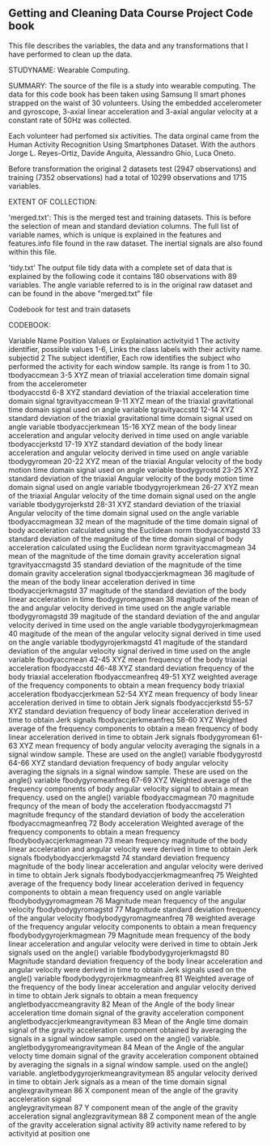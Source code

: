

## Getting and Cleaning Data Course Project Code book

This file describes the variables, the data and any transformations that I have performed to clean up the data.

STUDYNAME: Wearable Computing.

SUMMARY: The source of the file is a study into wearable computing. The data for this code book has been taken using 
Samsung II smart phones strapped on the waist of 30 volunteers. Using the embedded accelerometer and gyroscope, 
3-axial linear acceleration and 3-axial angular velocity at a constant rate of 50Hz was collected.

Each volunteer had perfomed six activities. The data orginal came from the Human Activity Recognition Using 
Smartphones Dataset. With the authors Jorge L. Reyes-Ortiz, Davide Anguita, Alessandro Ghio, Luca Oneto.

Before transformation the original 2 datasets test (2947 observations) and training (7352 observations) had 
a total of 10299 observations and 1715 variables.

EXTENT OF COLLECTION: 

'merged.txt': This is the merged test and training datasets. This is before the selection of mean
			  and standard deviation columns. The full list of variable names, which is unique is
			  explained in the features and features.info file found in the raw dataset. The 
			  inertial signals are also found within this file. 

'tidy.txt' The output file tidy data with a complete set of data that is explained by the following 
		   code it contains 180 observations with 89 variables. The angle variable referred to is in
		   the original raw dataset and can be found in the above "merged.txt" file 
  
Codebook for test and train datasets 

CODEBOOK:

Variable Name				Position		Values or Explaination
activityid 					1				The activity identifier, possible values 1-6, Links the class labels with their activity name.
subjectid					2				The subject identifier, Each row identifies the subject who performed the activity for each window sample. Its range is from 1 to 30. 
tbodyaccmean				3-5 		    XYZ mean of triaxial acceleration time domain signal from the accelerometer				
tbodyaccstd					6-8				XYZ standard deviation of the triaxial acceleration time domain signal 
tgravityaccmean				9-11		    XYZ mean of the triaxial gravitational time domain signal used on angle variable
tgravityaccstd				12-14			XYZ standard deviation of the triaxial gravitational time domain signal used on angle variable
tbodyaccjerkmean			15-16			XYZ mean of the body linear acceleration and angular velocity derived in time used on angle variable
tbodyaccjerkstd				17-19			XYZ standard deviation of the body linear acceleration and angular velocity derived in time  used on angle variable
tbodygyromean				20-22			XYZ mean of the triaxial Angular velocity of the body motion time domain signal used on angle variable
tbodygyrostd				23-25			XYZ standard deviation of the triaxial Angular velocity of the body motion time domain signal used on angle variable
tbodygyrojerkmean			26-27			XYZ mean of the triaxial Angular velocity of the time domain signal used on the angle variable
tbodygyrojerkstd			28-31			XYZ standard deviation of the triaxial Angular velocity of the time domain signal used on the angle variable
tbodyaccmagmean				32				mean of the magnitude of the time domain signal of body acceleration calculated using the Euclidean norm
tbodyaccmagstd				33				standard deviation of the magnitude of the time domain signal of body acceleration calculated using the Euclidean norm
tgravityaccmagmean			34				mean of the magnitude of the time domain gravity acceleration signal
tgravityaccmagstd			35				standard deviation of the magnitude of the time domain gravity acceleration signal
tbodyaccjerkmagmean			36				magitude of the mean of the body linear acceleration derived in time
tbodyaccjerkmagstd			37				magitude of the standard deviation of the body linear acceleration in time 
tbodygyromagmean			38				magitude of the mean of the and angular velocity derived in time used on the angle variable
tbodygyromagstd				39				magitude of the standard deviation of the and angular velocity derived in time used on the angle variable
tbodygyrojerkmagmean		40				magitude of the mean of the angular velocity signal derived in time used on the angle variable
tbodygyrojerkmagstd			41				magitude of the standard deviation of the angular velocity signal derived in time used on the angle variable
fbodyaccmean				42-45			XYZ mean frequency of the body triaxial acceleration
fbodyaccstd					46-48			XYZ standard deviation frequency of the body triaxial acceleration
fbodyaccmeanfreq			49-51			XYZ weighted average of the frequency components to obtain a mean frequency  body triaxial acceleration
fbodyaccjerkmean			52-54			XYZ mean frequency of body linear acceleration derived in time to obtain Jerk signals
fbodyaccjerkstd				55-57			XYZ standard deviation frequency of body linear acceleration derived in time to obtain Jerk signals
fbodyaccjerkmeanfreq		58-60			XYZ Weighted average of the frequency components to obtain a mean frequency of body linear acceleration derived in time to obtain Jerk signals
fbodygyromean				61-63			XYZ	mean frequency of body angular velocity averaging the signals in a signal window sample. These are used on the angle() variable
fbodygyrostd				64-66			XYZ standard deviation frequency of body angular velocity averaging the signals in a signal window sample. These are used on the angle() variable
fbodygyromeanfreq			67-69			XYZ Weighted average of the frequency components of body angular velocity signal to obtain a mean frequency. used on the angle() variable
fbodyaccmagmean				70				magnitude frequncy of the mean of body the acceleration
fbodyaccmagstd				71				magnitude frequncy of the standard deviation of body the acceleration
fbodyaccmagmeanfreq			72				Body acceleration Weighted average of the frequency components to obtain a mean frequency
fbodybodyaccjerkmagmean		73				mean frequency magnitude of the body linear acceleration and angular velocity were derived in time to obtain Jerk signals
fbodybodyaccjerkmagstd		74				standard deviation frequency magnitude of the body linear acceleration and angular velocity were derived in time to obtain Jerk signals
fbodybodyaccjerkmagmeanfreq 75				Weighted average of the frequency body linear acceleration derived in fequency components to obtain a mean frequency used on angle variable 
fbodybodygyromagmean		76				Magnitude mean frequency of the angular velocity
fbodybodygyromagstd			77				Magnitude standard deviation frequency of the angular velocity
fbodybodygyromagmeanfreq	78				weighted average of the frequency angular velocity components to obtain a mean frequency
fbodybodygyrojerkmagmean	79				Magnitude mean frequency  of the body linear acceleration and angular velocity were derived in time to obtain Jerk signals  used on the angle() variable
fbodybodygyrojerkmagstd		80				Magnitude standard deviation frequency  of the body linear acceleration and angular velocity were derived in time to obtain Jerk signals  used on the angle() variable
fbodybodygyrojerkmagmeanfreq	81			Weighted average of the frequency of the body linear acceleration and angular velocity  derived in time to obtain Jerk signals to obtain a mean frequency
angletbodyaccmeangravity		82			Mean of the Angle of the body linear acceleration time domain signal of the gravity acceleration component 
angletbodyaccjerkmeangravitymean 83			Mean of the Angle time domain signal of the gravity acceleration component  obtained by averaging the signals in a signal window sample. used on the angle() variable.
angletbodygyromeangravitymean	 84			Mean of the Angle of the angular velocty time domain signal of the gravity acceleration component  obtained by averaging the signals in a signal window sample. used on the angle() variable.
angletbodygyrojerkmeangravitymean 85		angular velocity derived in time to obtain Jerk signals as a mean of the time domain signal
anglexgravitymean 			86				X component mean of the angle of the gravity acceleration signal				
angleygravitymean  			87				Y component mean of the angle of the gravity acceleration signal
anglezgravitymean 			88				Z component mean of the angle of the gravity acceleration signal
activity					89				activity name refered to by activityid at position one		

